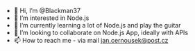 - 👋 Hi, I’m @Blackman37
- 👀 I’m interested in Node.js
- 🌱 I’m currently learning a lot of Node.js and play the guitar
- 💞️ I’m looking to collaborate on Node.js App, ideally with APIs
- 📫 How to reach me - via mail jan.cernousek@post.cz

<!---
Blackman37/Blackman37 is a ✨ special ✨ repository because its `README.md` (this file) appears on your GitHub profile.
You can click the Preview link to take a look at your changes.
--->
